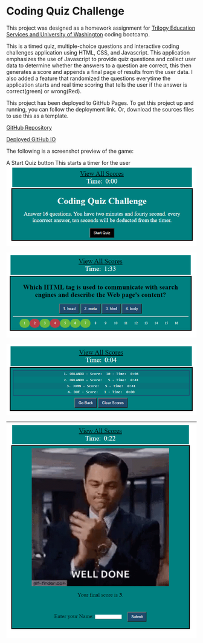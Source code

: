 # Coding Quiz Challenge

This project was designed as a homework assignment for [Trilogy Education Services and University of Washington](https://bootcamp.uw.edu/coding/) coding bootcamp.

This is a timed quiz, multiple-choice questions and interactive coding challenges application using HTML, CSS, and Javascript. This application emphasizes the use of Javascript to provide quiz questions and collect user data to determine whether the answers to a question are correct, this then generates a score and appends a final page of results from the user data. I also added a feature that randomized the questions everytime the application starts and real time scoring that tells the user if the answer is correct(green) or wrong(Red).

This project has been deployed to GitHub Pages. To get this project up and running, you can follow the deployment link. Or, download the sources files to use this as a template.

[GitHub Repository](https://www.google.com)

[Deployed GitHub IO](https://www.google.com)



The following is a screenshot preview of the game:

A Start Quiz button
This starts a timer for the user
![code quiz](./Assets/Starting_page.png)

![code quiz](./Assets/game_on.png)

![code quiz](./Assets/view_score.png)

![code quiz](./Assets/weldone.png)



